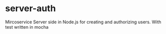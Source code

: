 # server-auth

Mircoservice Server side in Node.js for creating and authorizing users. With test written in mocha
